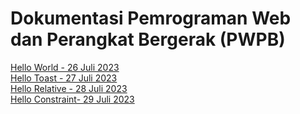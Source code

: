 # Dokumentasi Pemrograman Web dan Perangkat Bergerak (PWPB)

[Hello World - 26 Juli 2023](DivanandaFirstApplication)<br>
[Hello Toast - 27 Juli 2023](HelloToast)<br>
[Hello Relative - 28 Juli 2023](HelloRelative)<br>
[Hello Constraint- 29 Juli 2023](HelloConstrain)<br>
